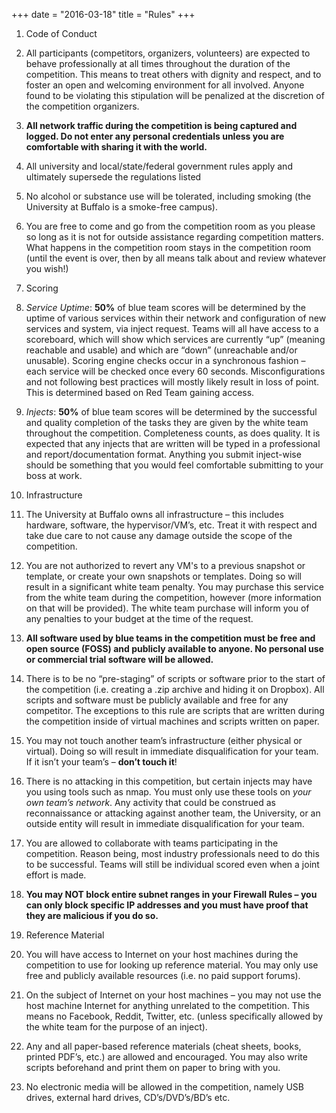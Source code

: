 +++
date = "2016-03-18"
title = "Rules"
+++

1. Code of Conduct
  1. All participants (competitors, organizers, volunteers) are expected to behave
professionally at all times throughout the duration of the competition. This means
to treat others with dignity and respect, and to foster an open and welcoming
environment for all involved. Anyone found to be violating this stipulation will be
penalized at the discretion of the competition organizers.

  2. **All network traffic during the competition is being captured and logged.
  Do not enter any personal credentials unless you are comfortable with sharing it with the world.**

  3. All university and local/state/federal government rules apply and ultimately
supersede the regulations listed

  4. No alcohol or substance use will be tolerated, including smoking (the University at
Buffalo is a smoke-free campus).

  5. You are free to come and go from the competition room as you please so long as it is
not for outside assistance regarding competition matters. What happens in the
competition room stays in the competition room (until the event is over, then by all
means talk about and review whatever you wish!)

2. Scoring
  1. _Service Uptime_: **50%** of blue team scores will be determined by the uptime of various services within their network and configuration of new services and system, via inject request. ​Teams will all have access to a scoreboard, which will show which services are currently “up” (meaning reachable and usable) and which are “down” (unreachable and/or unusable). Scoring engine checks occur in a synchronous fashion – each service will be checked once every 60 seconds. Misconfigurations and not following best practices will mostly likely result in loss of point. This is determined based on Red Team gaining access.

  2. _Injects_: **50%** of blue team scores will be determined by the successful and quality completion of the tasks they are given by the white team throughout the competition. Completeness counts, as does quality. It is expected that any injects that are written will be typed in a professional and report/documentation format. Anything you submit inject-wise should be something that you would feel comfortable submitting to your boss at work.

 
3. Infrastructure
  1. The University at Buffalo owns all infrastructure – this includes hardware, software,
the hypervisor/VM’s, etc. Treat it with respect and take due care to not cause any
damage outside the scope of the competition.

  2. You are not authorized to revert any VM's to a previous snapshot or template, or
create your own snapshots or templates. Doing so will result in a significant white
team penalty. You may purchase this service from the white team during the
competition, however (more information on that will be provided). The white team
purchase will inform you of any penalties to your budget at the time of the request.

  3. **All software used by blue teams in the competition must be free and open
source (FOSS) and publicly available to anyone. No personal use or
commercial trial software will be allowed.**

  4. There is to be no “pre-staging” of scripts or software prior to the start of the
competition (i.e. creating a .zip archive and hiding it on Dropbox). All scripts and
software must be publicly available and free for any competitor. The exceptions to
this rule are scripts that are written during the competition inside of virtual
machines and scripts written on paper.

  5. You may not touch another team’s infrastructure (either physical or virtual). Doing
so will result in immediate disqualification for your team. If it isn’t your team’s –
**don’t touch it**!

  6. There is no attacking in this competition, but certain injects may have you using
tools such as nmap. You must only use these tools on _your own team’s network_. Any
activity that could be construed as reconnaissance or attacking against another
team, the University, or an outside entity will result in immediate disqualification
for your team.

  7. You are allowed to collaborate with teams participating in the competition. Reason
being, most industry professionals need to do this to be successful. Teams will still
be individual scored even when a joint effort is made.

  8. **You may NOT block entire subnet ranges in your Firewall Rules – you can
only block specific IP addresses and you must have proof that they are malicious if you do
so.**

4. Reference Material
  1. You will have access to Internet on your host machines during the competition to
use for looking up reference material. You may only use free and publicly
available resources (i.e. no paid support forums).

  2. On the subject of Internet on your host machines – you may not use the host
machine Internet for anything unrelated to the competition. This means no
Facebook, Reddit, Twitter, etc. (unless specifically allowed by the white team for the
purpose of an inject).

  3. Any and all paper-based reference materials (cheat sheets, books, printed PDF’s,
etc.) are allowed and encouraged. You may also write scripts beforehand and print
them on paper to bring with you.

  4. No electronic media will be allowed in the competition, namely USB drives, external
hard drives, CD’s/DVD’s/BD’s etc.
